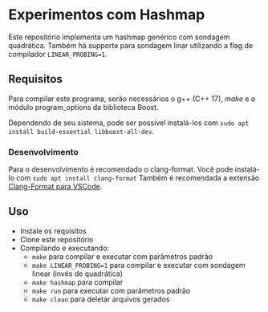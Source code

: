 # Experimentos com Hashmap

Este repositório implementa um hashmap genérico com sondagem quadrática. Também há supporte para sondagem linar utilizando a flag de compilador `LINEAR_PROBING=1`.

## Requisitos

Para compilar este programa, serão necessários o g++ (C++ 17), _make_ e o módulo program_options da biblioteca Boost.

Dependendo de seu sistema, pode ser possível instalá-los com `sudo apt install build-essential libboost-all-dev`. 

### Desenvolvimento

Para o desenvolvimento é recomendado o clang-format. Você pode instalá-lo com `sudo apt install clang-format`
Também é recomendada a extensão [Clang-Format para VSCode](https://marketplace.visualstudio.com/items?itemName=xaver.clang-format).

## Uso

- Instale os requisitos
- Clone este repositório
- Compilando e executando:
  - `make` para compilar e executar com parâmetros padrão
  - `make LINEAR_PROBING=1` para compilar e executar com sondagem linear (invés de quadrática)
  - `make hashmap` para compilar
  - `make run` para executar com parâmetros padrão
  - `make clean` para deletar arquivos gerados